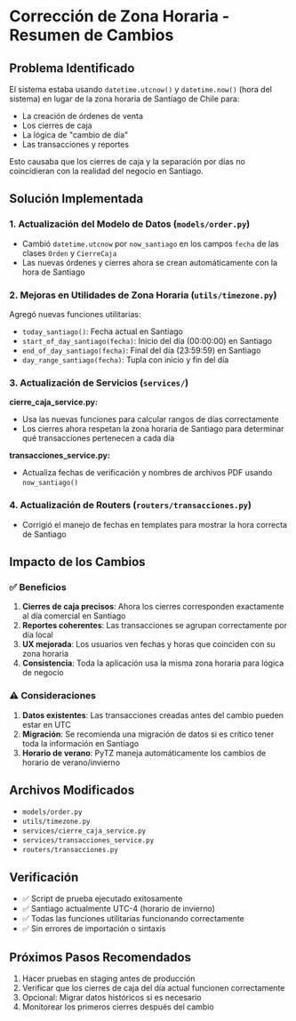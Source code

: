 # Corrección de Zona Horaria - Resumen de Cambios

## Problema Identificado
El sistema estaba usando `datetime.utcnow()` y `datetime.now()` (hora del sistema) en lugar de la zona horaria de Santiago de Chile para:
- La creación de órdenes de venta
- Los cierres de caja
- La lógica de "cambio de día"
- Las transacciones y reportes

Esto causaba que los cierres de caja y la separación por días no coincidieran con la realidad del negocio en Santiago.

## Solución Implementada

### 1. Actualización del Modelo de Datos (`models/order.py`)
- Cambió `datetime.utcnow` por `now_santiago` en los campos `fecha` de las clases `Orden` y `CierreCaja`
- Las nuevas órdenes y cierres ahora se crean automáticamente con la hora de Santiago

### 2. Mejoras en Utilidades de Zona Horaria (`utils/timezone.py`)
Agregó nuevas funciones utilitarias:
- `today_santiago()`: Fecha actual en Santiago
- `start_of_day_santiago(fecha)`: Inicio del día (00:00:00) en Santiago
- `end_of_day_santiago(fecha)`: Final del día (23:59:59) en Santiago  
- `day_range_santiago(fecha)`: Tupla con inicio y fin del día

### 3. Actualización de Servicios (`services/`)
**cierre_caja_service.py:**
- Usa las nuevas funciones para calcular rangos de días correctamente
- Los cierres ahora respetan la zona horaria de Santiago para determinar qué transacciones pertenecen a cada día

**transacciones_service.py:**
- Actualiza fechas de verificación y nombres de archivos PDF usando `now_santiago()`

### 4. Actualización de Routers (`routers/transacciones.py`)
- Corrigió el manejo de fechas en templates para mostrar la hora correcta de Santiago

## Impacto de los Cambios

### ✅ Beneficios
1. **Cierres de caja precisos**: Ahora los cierres corresponden exactamente al día comercial en Santiago
2. **Reportes coherentes**: Las transacciones se agrupan correctamente por día local
3. **UX mejorada**: Los usuarios ven fechas y horas que coinciden con su zona horaria
4. **Consistencia**: Toda la aplicación usa la misma zona horaria para lógica de negocio

### ⚠️ Consideraciones
1. **Datos existentes**: Las transacciones creadas antes del cambio pueden estar en UTC
2. **Migración**: Se recomienda una migración de datos si es crítico tener toda la información en Santiago
3. **Horario de verano**: PyTZ maneja automáticamente los cambios de horario de verano/invierno

## Archivos Modificados
- `models/order.py`
- `utils/timezone.py` 
- `services/cierre_caja_service.py`
- `services/transacciones_service.py`
- `routers/transacciones.py`

## Verificación
- ✅ Script de prueba ejecutado exitosamente
- ✅ Santiago actualmente UTC-4 (horario de invierno)
- ✅ Todas las funciones utilitarias funcionando correctamente
- ✅ Sin errores de importación o sintaxis

## Próximos Pasos Recomendados
1. Hacer pruebas en staging antes de producción
2. Verificar que los cierres de caja del día actual funcionen correctamente
3. Opcional: Migrar datos históricos si es necesario
4. Monitorear los primeros cierres después del cambio
